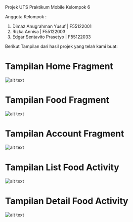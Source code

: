 Projek UTS Praktikum Mobile Kelompok 6

Anggota Kelompok :

1. Dimaz Anugrahman Yusuf | F55122001
2. Rizka Annisa | F55122003
3. Edgar Sentavito Prasetyo | F55122033
   
Berikut Tampilan dari hasil projek yang telah kami buat:

# Tampilan Home Fragment
![alt text](https://github.com/DmzAng/UTS_Mobile_Praktikum/blob/master/app/sampledata/Screenshot%20(705).png?raw=true)

# Tampilan Food Fragment
![alt text](https://github.com/DmzAng/UTS_Mobile_Praktikum/blob/master/app/sampledata/Screenshot%20(706).png?raw=true)

# Tampilan Account Fragment
![alt text](https://github.com/DmzAng/UTS_Mobile_Praktikum/blob/master/app/sampledata/Screenshot%20(707).png?raw=true)

# Tampilan List Food Activity
![alt text](https://github.com/DmzAng/UTS_Mobile_Praktikum/blob/master/app/sampledata/Screenshot%20(708).png?raw=true)

# Tampilan Detail Food Activity
![alt text](https://github.com/DmzAng/UTS_Mobile_Praktikum/blob/master/app/sampledata/Screenshot%20(709).png?raw=true)
